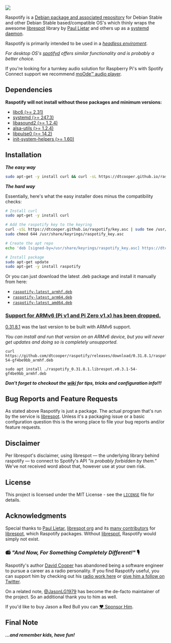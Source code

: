 [<img src="https://raw.githubusercontent.com/dtcooper/raspotify/master/raspotify.svg?sanitize=true">](https://github.com/dtcooper/raspotify)

Raspotify is a
[Debian package and associated repository](https://en.wikipedia.org/wiki/Deb_(file_format)) for Debian Stable and other Debian Stable based/compatible OS's 
which thinly wraps the awesome
[librespot](https://github.com/librespot-org/librespot) library by
[Paul Lietar](https://github.com/plietar) and others up as a [systemd](https://en.wikipedia.org/wiki/Systemd) [daemon](https://en.wikipedia.org/wiki/Daemon_(computing)).

Raspotify is primarily intended to be used in a *[headless enviroment](https://en.wikipedia.org/wiki/Headless_computer)*.

*For desktop OS's [spotifyd](https://spotifyd.github.io/spotifyd/installation/Raspberry-Pi.html) offers similar functionality and is probably a better choice.*

If you're looking for a turnkey audio solution for Raspberry Pi's with Spotify Connect support we recommend [moOde™ audio player](https://moodeaudio.org/).

## Dependencies

**Raspotify will not install without these packages and minimum versions:**
* [libc6 (>= 2.31)](https://tracker.debian.org/pkg/libc6)
* [systemd (>= 247.3)](https://tracker.debian.org/pkg/systemd)
* [libasound2 (>= 1.2.4)](https://tracker.debian.org/pkg/libasound2)
* [alsa-utils (>= 1.2.4)](https://tracker.debian.org/pkg/alsa-utils)
* [libpulse0 (>= 14.2)](https://tracker.debian.org/pkg/libpulse0)
* [init-system-helpers (>= 1.60)](https://tracker.debian.org/pkg/init-system-helpers)

## Installation

***The easy way***

```sh
sudo apt-get -y install curl && curl -sL https://dtcooper.github.io/raspotify/install.sh | sh
```

***The hard way***

Essentially, here's what the easy installer does minus the compatibility checks:

```sh
# Install curl
sudo apt-get -y install curl

# Add the raspotify key to the keyring
curl -sSL https://dtcooper.github.io/raspotify/key.asc | sudo tee /usr/share/keyrings/raspotify_key.asc  > /dev/null
sudo chmod 644 /usr/share/keyrings/raspotify_key.asc

# Create the apt repo
echo 'deb [signed-by=/usr/share/keyrings/raspotify_key.asc] https://dtcooper.github.io/raspotify raspotify main' | sudo tee /etc/apt/sources.list.d/raspotify.list

# Install package
sudo apt-get update
sudo apt-get -y install raspotify
```

Or you can just download the latest .deb package and install it manually from here:
* [`raspotify-latest_armhf.deb`](https://dtcooper.github.io/raspotify/raspotify-latest_armhf.deb)
* [`raspotify-latest_arm64.deb`](https://dtcooper.github.io/raspotify/raspotify-latest_arm64.deb)
* [`raspotify-latest_amd64.deb`](https://dtcooper.github.io/raspotify/raspotify-latest_amd64.deb)

### [Support for ARMv6 (Pi v1 and Pi Zero v1.x) has been dropped.](https://github.com/dtcooper/raspotify/commit/345f15c5d695736db8f90d1acc7e542803db5ca0)

[0.31.8.1](https://github.com/dtcooper/raspotify/releases/tag/0.31.8.1) was the last version to be built with ARMv6 support.

*You can install and run that version on an ARMv6 device, but you will never get updates and doing so is completely unsupported.*

```
curl https://github.com/dtcooper/raspotify/releases/download/0.31.8.1/raspotify_0.31.8.1.librespot.v0.3.1-54-gf4be9bb_armhf.deb
```
```
sudo apt install ./raspotify_0.31.8.1.librespot.v0.3.1-54-gf4be9bb_armhf.deb
```

***Don't forget to checkout the [wiki](https://github.com/dtcooper/raspotify/wiki) for tips, tricks and configuration info!!!***

## Bug Reports and Feature Requests

As stated above Raspotify is just a package. The actual program that's run by the service is [librespot](https://github.com/librespot-org/librespot). Unless it's a packaging issue or a basic confguration question this is the wrong place to file your bug reports and/or feature requests.

## Disclaimer

Per librespot's disclaimer, using librespot &mdash; the underlying library behind
raspotify &mdash; to connect to Spotify's API *"is probably forbidden by them."*
We've not received word about that, however use at your own risk.

## License

This project is licensed under the MIT License - see the [`LICENSE`](LICENSE)
file for details.

## Acknowledgments

Special thanks to [Paul Lietar](https://github.com/plietar), [librespot org](https://github.com/librespot-org)
and its [many contributors](https://github.com/librespot-org/librespot/graphs/contributors) for [librespot](https://github.com/librespot-org/librespot),
which Raspotify packages. Without [librespot](https://github.com/librespot-org/librespot),
Raspotify would simply not exist.

### 📻 *"And Now, For Something Completely Different!"* 🎙️

Raspotify's author [David Cooper](https://jew.pizza/) has abandoned being a software
engineer to pursue a career as a radio personality. If you find Raspotify useful, you
can support him by checking out his [radio work here](https://jew.pizza/) or
[give him a follow on Twitter](https://twitter.com/dtcooper).

On a related note, [@JasonLG1979](https://github.com/JasonLG1979) has become the
de-facto maintainer of the project. So an additional thank you to him as well.

If you'd like to buy Jason a Red Bull you can [❤️ Sponsor Him](https://github.com/sponsors/JasonLG1979).

## Final Note

***...and remember kids, have fun!***
